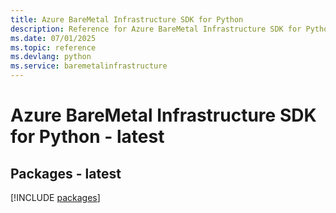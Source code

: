 ```yaml
---
title: Azure BareMetal Infrastructure SDK for Python
description: Reference for Azure BareMetal Infrastructure SDK for Python
ms.date: 07/01/2025
ms.topic: reference
ms.devlang: python
ms.service: baremetalinfrastructure
---
```

# Azure BareMetal Infrastructure SDK for Python - latest
## Packages - latest
[!INCLUDE [packages](baremetal-infrastructure-index.md)]